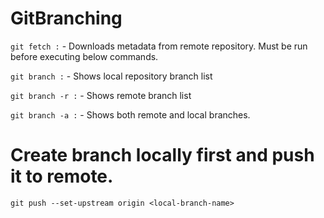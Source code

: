 # GitBranching

`git fetch :` - Downloads metadata from remote repository. Must be run before executing below commands.

`git branch :` - Shows local repository branch list

`git branch -r :` - Shows remote branch list

`git branch -a :` - Shows both remote and local branches.

# Create branch locally first and push it to remote.

`git push --set-upstream origin <local-branch-name>`
